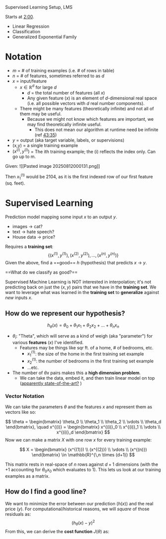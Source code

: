 Supervised Learning Setup, LMS

Starts at [2:00](https://youtu.be/gqKaVgQxEJ0?list=PLoROMvodv4rNyWOpJg_Yh4NSqI4Z4vOYy&t=120).

* Linear Regression
* Classification
* Generalized Exponential Family
# Notation

* $m$ = # of training examples (i.e. # of rows in table)
* $n$ = # of features, sometimes referred to as $d$
* $x$ = input/feature
	* $x \in \mathbb{R}^d$  for large $d$
		* $d$ = the total number of features (all $x$)
		* Any given feature ($x$) is an element of $d$-dimensional real space (i.e. all possible vectors with $d$ real number components).
	* There might be many features (theoretically infinite) and not all of them may be useful.
		* Because we might not know which features are important, we may find theoretically infinite useful.
			* This does not mean our algorithm at runtime need be infinite (ref [43:35](https://youtu.be/Bl4Feh_Mjvo?list=PLoROMvodv4rNyWOpJg_Yh4NSqI4Z4vOYy&t=2615))
* $y$ = output (aka target variable, labels, or supervisions)
* (x,y) = a single training example
* $(x^{(i)}, y^{(i)})$ = The ith training example; the (i) reflects the index only. Can go up to m.

Given:
![[Pasted image 20250812000131.png]]

Then $x_1^{(1)}$ would be 2104, as it is the first indexed row of our first feature (sq. feet).
# Supervised Learning

Prediction model mapping some input $x$ to an output $y$.
* images -> cat?
* text -> hate speech?
* House data -> price?

Requires a **training set**: 
$$\{(x^{(1)}, y^{(1)}),(x^{(2)}, y^{(2)}),...,(x^{(n)}, y^{(n)})\}$$
Given the above, find a ==good== $h$ (hypothesis) that predicts $x$ -> $y$.

==What do we classify as good?==

Supervised Machine Learning is NOT interested in interpolation; it's not predicting back on just the ${(x,y)}$ pairs that we have in the **training set**. We want to leverage what was learned in the **training set** to **generalize** against *new* inputs $x$.

## How do we represent our hypothesis?
$$h_\theta(x) = \theta_0 + \theta_1 x_1 + \theta_2 x_2 + ... + \theta_n x_n$$
* $\theta_i$: "Theta", which will serve as a kind of weigh (aka "parameter") for various **features** ($x$) I've identified.
	* Features may be things like sqr ft. of a home, # of bedrooms, etc.
		* $x_1^{(1)}$: the size of the home in the first training set example
		* $x_2^{(1)}$: the number of bedrooms in the first training set example
		* ...etc.
* The number of $\theta x$ pairs makes this a **high dimension problem**.
	* We can take the data, embed it, and then train linear model on top ([apparently state-of-the-art?](https://youtu.be/gqKaVgQxEJ0?list=PLoROMvodv4rNyWOpJg_Yh4NSqI4Z4vOYy&t=1299) )

### Vector Notation
We can take the parameters $\theta$ and the features $x$ and represent them as vectors like so:

$$
\theta = 
\begin{bmatrix}
\theta_0 \\
\theta_1 \\
\theta_2 \\
\vdots \\
\theta_d
\end{bmatrix},
\quad
x^{(i)} =
\begin{bmatrix}
x^{(i)}_0 \\
x^{(i)}_1 \\
\vdots \\
x^{(i)}_d
\end{bmatrix}
$$
Now we can make a matrix $X$ with one row $x$ for every training example:

$$
X =
\begin{bmatrix}
(x^{(1)}) \\
(x^{(2)}) \\
\vdots \\
(x^{(n)})
\end{bmatrix}
\in \mathbb{R}^{\,n \times (d+1)}
$$

This matrix rests in real-space of $n$ rows against $d + 1$ dimensions (with the +1 accounting for $\theta_0x_0$ which evaluates to 1). This lets us look at our training examples as a matrix.

## How do I find a good line?
We want to minimize the error between our prediction ($h(x)$) and the real price ($y$). For computational/historical reasons, we will *square* of those residuals as:
$$(h_\theta(x) - y)^2$$
From this, we can derive the **cost function** $J(\theta)$ as:


